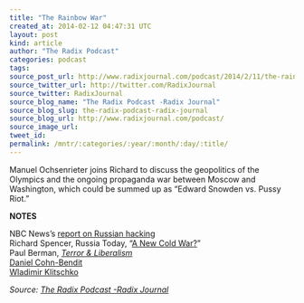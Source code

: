 ```yaml
---
title: "The Rainbow War"
created_at: 2014-02-12 04:47:31 UTC
layout: post
kind: article
author: "The Radix Podcast"
categories: podcast
tags: 
source_post_url: http://www.radixjournal.com/podcast/2014/2/11/the-rainbow-war
source_twitter_url: http://twitter.com/RadixJournal
source_twitter: RadixJournal
source_blog_name: "The Radix Podcast -Radix Journal"
source_blog_slug: the-radix-podcast-radix-journal
source_blog_url: http://www.radixjournal.com/podcast/
source_image_url: 
tweet_id:
permalink: /mntr/:categories/:year/:month/:day/:title/
---
```

<p>Manuel Ochsenrieter joins Richard to discuss the geopolitics of the Olympics and the ongoing propaganda war between Moscow and Washington, which could be summed up as “Edward Snowden vs. Pussy Riot.”  </p>

<p><strong>NOTES</strong></p>

<p>NBC News’s <a href="http://mashable.com/2014/02/07/ncb-richard-engel-report-false/">report on Russian hacking</a> <br />
Richard Spencer, Russia Today, “<a href="http://www.npiamerica.org/video/category/a-new-cold-war">A New Cold War?</a>” <br />
Paul Berman, <a href="http://www.amazon.com/gp/product/0393325555/ref=as_li_ss_tl?ie=UTF8&amp;camp=1789&amp;creative=390957&amp;creativeASIN=0393325555&amp;linkCode=as2&amp;tag=washisummipub-20"><em>Terror &amp; Liberalism</em></a> <br />
<a href="https://en.wikipedia.org/wiki/Daniel_Cohn-Bendit">Daniel Cohn-Bendit</a> <br />
<a href="https://en.wikipedia.org/wiki/Wladimir_Klitschko">Wladimir Klitschko</a>  </p><div class="">
    <i>Source: <a href="http://www.radixjournal.com/podcast/">The Radix Podcast -Radix Journal</a></i>
</div>
